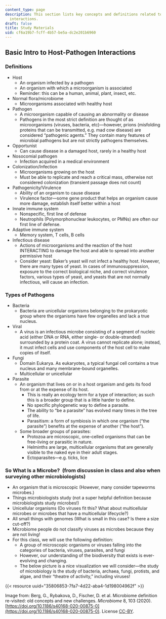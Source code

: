 ```yaml
---
content_type: page
description: This section lists key concepts and definitions related to host-pathogen
  interactions.
draft: false
title: Study Materials
uid: cf6a19b7-fcff-4b57-be5a-dc2e201b6960
---
```

## Basic Intro to Host-Pathogen Interactions

### Definitions

- Host
    - An organism infected by a pathogen
    - An organism with which a microorganism is associated
    - Reminder: this can be a human, animal, plant, insect, etc.
- Normal flora/microbiome
    - Microorganisms associated with healthy host
- Pathogen
    - A microorganism capable of causing an abnormality or disease
    - Pathogens in the most strict definition are thought of as microorganisms (viruses, bacteria, etc)—however, prions (misfolding proteins that can be transmitted, e.g. mad cow disease) are considered “pathogenic agents.” They contain many features of microbial pathogens but are not strictly pathogens themselves.
- Opportunist
    - Can cause disease in a damaged host, rarely in a healthy host
- Nosocomial pathogen
    - Infection acquired in a medical environment
- Colonization/Infection
    - Microorganisms growing on the host
    - Must be able to replicate and reach a critical mass, otherwise not considered colonization (transient passage does not count)
- Pathogenicity/Virulence
    - Ability of an organism to cause disease
    - Virulence factor—some gene product that helps an organism cause more damage, establish itself better within a host
- Innate immune system
    - Nonspecific, first line of defense
    - Neutrophils (Polymorphonuclear leukocytes, or PMNs) are often our first line of defense.
- Adaptive immune system
    - Memory system, T cells, B cells
- Infectious disease
    - Actions of microorganisms and the reaction of the host INTERACTING to damage the host and able to spread into another permissive host
    - Consider yeast: Baker’s yeast will not infect a healthy host. However, there are many types of yeast. In cases of immunosuppression, exposure to the correct biological niche, and correct virulence factors, various types of yeast, and yeasts that are not normally infectious, will cause an infection.

### Types of Pathogens

- Bacteria
    - Bacteria are unicellular organisms belonging to the prokaryotic group where the organisms have few organelles and lack a true nucleus.
- Viral
    - A virus is an infectious microbe consisting of a segment of nucleic acid (either DNA or RNA, either single- or double-stranded) surrounded by a protein coat. A virus cannot replicate alone; instead, it must infect cells and use components of the host cell to make copies of itself.
- Fungi
    - Domain Eukarya. As eukaryotes, a typical fungal cell contains a true nucleus and many membrane-bound organelles.
    - Multicellular or unicellular
- Parasite
    - An organism that lives on or in a host organism and gets its food from or at the expense of its host.
        - This is really an ecology term for a type of interaction; as such this is a broader group that is a little harder to define.
        - No specific phylogenetic way to define a parasite.
        - The ability to “be a parasite” has evolved many times in the tree of life.
        - Parasitism: a form of symbiosis in which one organism (“the parasite”) benefits at the expense of another (“the host”).
    - Some broader groups of parasites:
        - Protozoa are microscopic, one-celled organisms that can be free-living or parasitic in nature.
        - Helminths are large, multicellular organisms that are generally visible to the naked eye in their adult stages.
        - Ectoparasites—e.g. ticks, lice

### So What Is a Microbe?  (from discussion in class and also when surveying other microbiologists)

- An organism that is microscopic (However, many consider tapeworms microbes.)
- Things microbiologists study (not a super helpful definition because microbiologists study microbes!)
- Unicellular organisms (Do viruses fit this? What about multicellular microbes or microbes that have a multicellular lifecycle?)
- All small things with genomes (What is small in this case? Is there a size cut-off?)
- Microbiome people do not classify viruses as microbes because they are not living!
- For this class, we will use the following definition:
    - A group of microscopic organisms or viruses falling into the categories of bacteria, viruses, parasites, and fungi
    - However, our understanding of the biodiversity that exists is ever-evolving and changing.
    - The below picture is a nice visualization we will consider—the study of microbiology is the study of bacteria, archaea, fungi, protists, and algae, and their “theatre of activity,” including viruses!

{{< resource uuid="35806853-7fa7-4d22-aba4-1d198004962f" >}}

Image from: Berg, G., Rybakova, D., Fischer, D. et al. Microbiome definition re-visited: old concepts and new challenges. *Microbiome* 8, 103 (2020). [https://doi.org/10.1186/s40168-020-00875-0](https://doi.org/10.1186/s40168-020-00875-0). License [CC-BY](https://creativecommons.org/licenses/by/4.0/).